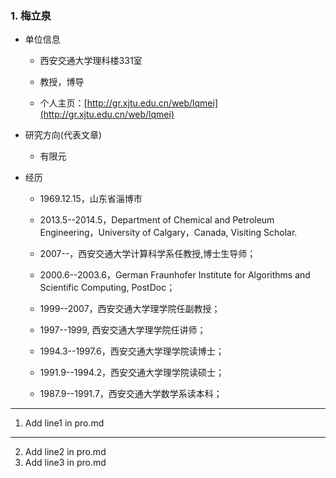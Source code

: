 ### 1. 梅立泉

* 单位信息

  * 西安交通大学理科楼331室

  * 教授，博导

  * 个人主页：[http://gr.xjtu.edu.cn/web/lqmei](http://gr.xjtu.edu.cn/web/lqmei)

* 研究方向\(代表文章\)

  * 有限元

* 经历

  * 1969.12.15，山东省淄博市

  * 2013.5--2014.5，Department of Chemical and Petroleum Engineering，University of Calgary，Canada, Visiting Scholar.

  * 2007--，西安交通大学计算科学系任教授,博士生导师；

  * 2000.6--2003.6，German Fraunhofer Institute for Algorithms and Scientific Computing, PostDoc；

  * 1999--2007，西安交通大学理学院任副教授；

  * 1997--1999, 西安交通大学理学院任讲师；

  * 1994.3--1997.6，西安交通大学理学院读博士；

  * 1991.9--1994.2，西安交通大学理学院读硕士；

  * 1987.9--1991.7，西安交通大学数学系读本科；

---



1. Add line1 in pro.md

---

2. Add line2 in pro.md
3. Add line3 in pro.md